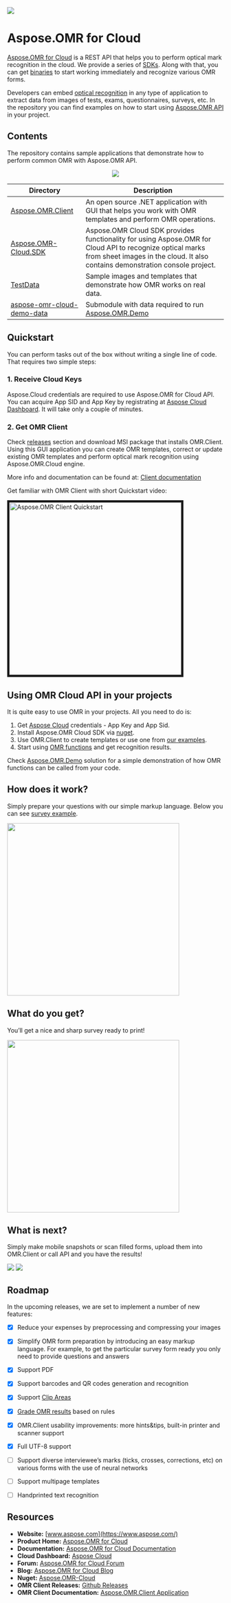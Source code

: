 
<img src="TestData/Demonstration/OmrBanner.png">



# Aspose.OMR for Cloud

[Aspose.OMR for Cloud](https://products.aspose.cloud/omr/cloud) is a REST API that helps you to perform optical mark recognition in the cloud. We provide a series of [SDKs](https://github.com/aspose-omr-cloud). Along with that, you can get [binaries](https://github.com/aspose-omr-cloud/aspose-omr-cloud-dotnet/releases) to start working immediately and recognize various OMR forms.

Developers can embed [optical recognition](https://en.wikipedia.org/wiki/Optical_mark_recognition) in any type of application to extract data from images of tests, exams, questionnaires, surveys, etc. In the repository you can find examples on how to start using [Aspose.OMR API](https://docs.aspose.cloud/display/omrcloud/OMR+API+Specification) in your project.


## Contents

The repository contains sample applications that demonstrate how to perform common OMR with Aspose.OMR API.
<p align="center">
  <a href="https://github.com/aspose-omr-cloud/aspose-omr-cloud-dotnet/archive/master.zip">
    <img src="http://i.imgur.com/hwNhrGZ.png" />
  </a>
</p>


Directory | Description
--------- | -----------
[Aspose.OMR.Client](Aspose.OMR.Client)  | An open source .NET application with GUI that helps you work with OMR templates and perform OMR operations.
[Aspose.OMR-Cloud.SDK](SDK)  |Aspose.OMR Cloud SDK provides functionality for using Aspose.OMR for Cloud API to recognize optical marks from sheet images in the cloud. It also contains demonstration console project.
[TestData](TestData) | Sample images and templates that demonstrate how OMR works on real data.
[aspose-omr-cloud-demo-data](aspose-omr-cloud-demo-data) | Submodule with data required to run  [Aspose.OMR.Demo](https://github.com/aspose-omr-cloud/aspose-omr-cloud-dotnet/tree/master/SDK/Aspose.OMR.Demo) 



## Quickstart

You can perform tasks out of the box without writing a single line of code. That requires two simple steps:


### 1. Receive Cloud Keys
Aspose.Cloud credentials are required to use Aspose.OMR for Cloud API. You can acquire App SID and App Key by registrating at [Aspose Cloud Dashboard](https://dashboard.aspose.cloud/). It will take only a couple of minutes.

### 2. Get OMR Client
Check [releases](https://github.com/aspose-omr-cloud/aspose-omr-cloud-dotnet/releases) section and download MSI package that installs OMR.Client. Using this GUI application you can create OMR templates, correct or update existing OMR templates and perform optical mark recognition using Aspose.OMR.Cloud engine. 

More info and documentation can be found at: [Client documentation](https://docs.aspose.cloud/display/omrcloud/Aspose.OMR.Client+Application)

Get familiar with OMR Client with short Quickstart video:

<a href="http://www.youtube.com/watch?feature=player_embedded&v=gnCF-hlAcyg
" target="_blank"><img src="http://img.youtube.com/vi/gnCF-hlAcyg/0.jpg" 
alt="Aspose.OMR Client Quickstart" width="400" border="5" /></a>


## Using OMR Cloud API in your projects
It is quite easy to use OMR in your projects. All you need to do is:

1. Get [Aspose Cloud](https://dashboard.aspose.cloud/) credentials - App Key and App Sid.
2. Install Aspose.OMR Cloud SDK via [nuget](https://www.nuget.org/packages/Aspose.OMR-Cloud/).
3. Use OMR.Client to create templates or use one from [our examples](https://github.com/aspose-omr-cloud/aspose-omr-cloud-dotnet/tree/master/TestData).
4. Start using [OMR functions](https://docs.aspose.cloud/display/omrcloud/OMR+API+Specification) and get recognition results.


Check [Aspose.OMR.Demo](https://github.com/aspose-omr-cloud/aspose-omr-cloud-dotnet/tree/master/SDK/Aspose.OMR.Demo) solution for a simple demonstration of how OMR functions can be called from your code.

## How does it work?

Simply prepare your questions with our simple markup language. Below you can see [survey example](TestData/AsposeTestBarcodes.txt).

<img src="TestData/Demonstration/colored.png" width=400>

## What do you get?

You’ll get a nice and sharp survey ready to print!

<img src="TestData/Demonstration/GeneratedImage.png" width=400>


## What is next?

Simply make mobile snapshots or scan filled forms, upload them into OMR.Client or call API and you have the results!

<img src="TestData/Demonstration/scanCrop.jpg"> <img src="TestData/Demonstration/scanResults.jpg">


## Roadmap
In the upcoming releases, we are set to implement a number of new features:

 - [X] Reduce your expenses by preprocessing and compressing your images
 - [X] Simplify OMR form preparation by introducing an easy markup language. For example, to get the particular survey form ready you only need to provide questions and answers 
 - [X] Support PDF
 - [X] Support barcodes and QR codes generation and recognition
 - [X] Support [Clip Areas](https://docs.aspose.cloud/display/omrcloud/Clip+areas+of+interest)
 - [X] [Grade OMR results](https://docs.aspose.cloud/display/omrcloud/Answers+Grading) based on rules
 - [X] OMR.Client usability improvements: more hints&tips, built-in printer and scanner support
 - [X] Full UTF-8 support
 - [ ] Support diverse interviewee’s marks (ticks, crosses, corrections, etc) on various forms with the use of neural networks
 - [ ] Support multipage templates
 - [ ] Handprinted text recognition
 





## Resources

+ **Website:** [www.aspose.com](https://www.aspose.com/)
+ **Product Home:** [Aspose.OMR for Cloud](https://products.aspose.cloud/omr)
+ **Documentation:** [Aspose.OMR for Cloud Documentation](https://docs.aspose.cloud/display/omrcloud/Home)
+ **Cloud Dashboard:** [Aspose Cloud](https://dashboard.aspose.cloud/)
+ **Forum:** [Aspose.OMR for Cloud Forum](https://forum.aspose.cloud/c/omr)
+ **Blog:** [Aspose.OMR for Cloud Blog](https://blog.aspose.cloud/category/omr/)
+ **Nuget:** [Aspose.OMR-Cloud](https://www.nuget.org/packages/Aspose.OMR-Cloud/)
+ **OMR Client Releases:** [Github Releases](https://github.com/aspose-omr-cloud/aspose-omr-cloud-dotnet/releases)
+ **OMR Client Documentation:** [Aspose.OMR.Client Application](https://docs.aspose.cloud/display/omrcloud/Aspose.OMR.Client+Application)
